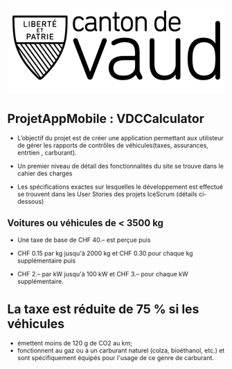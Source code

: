 ![introBanner](VD_logo.png)
# ProjetAppMobile : VDCCalculator
* L’objectif du projet est de créer une application permettant aux utilisteur de gérer les rapports de contrôles de véhicules(taxes, assurances, entrtien , carburant).

* Un premier niveau de détail des fonctionnalités du site se trouve dans le cahier des charges

* Les spécifications exactes sur lesquelles le développement est effectué se trouvent dans les User Stories des projets IceScrum (détails ci-dessous)

## Voitures ou véhicules de < 3500 kg
* Une taxe de base de CHF 40.– est perçue puis

* CHF 0.15 par kg jusqu'à 2000 kg et CHF 0.30 pour chaque kg supplémentaire puis
* CHF 2.– par kW jusqu'à 100 kW et CHF 3.– pour chaque kW supplémentaire.
# La taxe est réduite de 75 % si les véhicules

* émettent moins de 120 g de CO2 au km;
* fonctionnent au gaz ou à un carburant naturel (colza, bioéthanol, etc.) et sont spécifiquement équipés pour l'usage de ce genre de  carburant.
